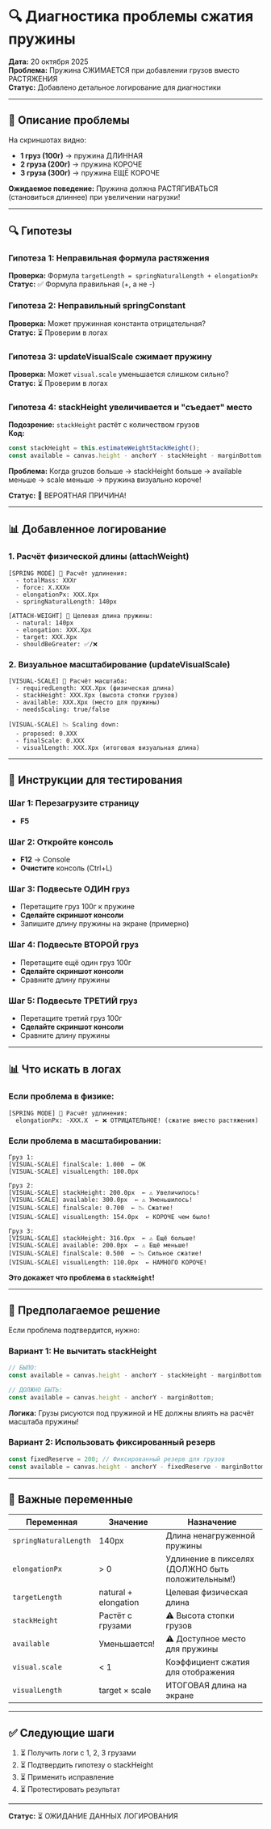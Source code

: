 # 🔍 Диагностика проблемы сжатия пружины

**Дата:** 20 октября 2025  
**Проблема:** Пружина СЖИМАЕТСЯ при добавлении грузов вместо РАСТЯЖЕНИЯ  
**Статус:** Добавлено детальное логирование для диагностики

---

## 🐛 Описание проблемы

На скриншотах видно:
- **1 груз (100г)** → пружина ДЛИННАЯ
- **2 груза (200г)** → пружина КОРОЧЕ
- **3 груза (300г)** → пружина ЕЩЁ КОРОЧЕ

**Ожидаемое поведение:** Пружина должна РАСТЯГИВАТЬСЯ (становиться длиннее) при увеличении нагрузки!

---

## 🔍 Гипотезы

### Гипотеза 1: Неправильная формула растяжения
**Проверка:** Формула `targetLength = springNaturalLength + elongationPx`  
**Статус:** ✅ Формула правильная (+, а не -)

### Гипотеза 2: Неправильный springConstant
**Проверка:** Может пружинная константа отрицательная?  
**Статус:** ⏳ Проверим в логах

### Гипотеза 3: updateVisualScale сжимает пружину
**Проверка:** Может `visual.scale` уменьшается слишком сильно?  
**Статус:** ⏳ Проверим в логах

### Гипотеза 4: stackHeight увеличивается и "съедает" место
**Подозрение:** `stackHeight` растёт с количеством грузов  
**Код:**
```javascript
const stackHeight = this.estimateWeightStackHeight();
const available = canvas.height - anchorY - stackHeight - marginBottom;
```
**Проблема:** Когда gruzов больше → stackHeight больше → available меньше → scale меньше → пружина визуально короче!

**Статус:** 🔴 ВЕРОЯТНАЯ ПРИЧИНА!

---

## 📊 Добавленное логирование

### 1. Расчёт физической длины (attachWeight)
```
[SPRING MODE] 📏 Расчёт удлинения:
  - totalMass: XXXг
  - force: X.XXXн
  - elongationPx: XXX.Xpx
  - springNaturalLength: 140px
  
[ATTACH-WEIGHT] 🎯 Целевая длина пружины:
  - natural: 140px
  - elongation: XXX.Xpx
  - target: XXX.Xpx
  - shouldBeGreater: ✅/❌
```

### 2. Визуальное масштабирование (updateVisualScale)
```
[VISUAL-SCALE] 📐 Расчёт масштаба:
  - requiredLength: XXX.Xpx (физическая длина)
  - stackHeight: XXX.Xpx (высота стопки грузов)
  - available: XXX.Xpx (место для пружины)
  - needsScaling: true/false
  
[VISUAL-SCALE] 📉 Scaling down:
  - proposed: 0.XXX
  - finalScale: 0.XXX
  - visualLength: XXX.Xpx (итоговая визуальная длина)
```

---

## 🧪 Инструкции для тестирования

### Шаг 1: Перезагрузите страницу
- **F5**

### Шаг 2: Откройте консоль
- **F12** → Console
- **Очистите** консоль (Ctrl+L)

### Шаг 3: Подвесьте ОДИН груз
- Перетащите груз 100г к пружине
- **Сделайте скриншот консоли**
- Запишите длину пружины на экране (примерно)

### Шаг 4: Подвесьте ВТОРОЙ груз
- Перетащите ещё один груз 100г
- **Сделайте скриншот консоли**
- Сравните длину пружины

### Шаг 5: Подвесьте ТРЕТИЙ груз
- Перетащите третий груз 100г
- **Сделайте скриншот консоли**
- Сравните длину пружины

---

## 📊 Что искать в логах

### Если проблема в физике:

```
[SPRING MODE] 📏 Расчёт удлинения:
  elongationPx: -XXX.X  ← ❌ ОТРИЦАТЕЛЬНОЕ! (сжатие вместо растяжения)
```

### Если проблема в масштабировании:

```
Груз 1:
[VISUAL-SCALE] finalScale: 1.000  ← OK
[VISUAL-SCALE] visualLength: 180.0px

Груз 2:
[VISUAL-SCALE] stackHeight: 200.0px  ← ⚠️ Увеличилось!
[VISUAL-SCALE] available: 300.0px  ← ⚠️ Уменьшилось!
[VISUAL-SCALE] finalScale: 0.700  ← 📉 Сжатие!
[VISUAL-SCALE] visualLength: 154.0px  ← КОРОЧЕ чем было!

Груз 3:
[VISUAL-SCALE] stackHeight: 316.0px  ← ⚠️ Ещё больше!
[VISUAL-SCALE] available: 200.0px  ← ⚠️ Ещё меньше!
[VISUAL-SCALE] finalScale: 0.500  ← 📉 Сильное сжатие!
[VISUAL-SCALE] visualLength: 110.0px  ← НАМНОГО КОРОЧЕ!
```

**Это докажет что проблема в `stackHeight`!**

---

## 🔧 Предполагаемое решение

Если проблема подтвердится, нужно:

### Вариант 1: Не вычитать stackHeight
```javascript
// БЫЛО:
const available = canvas.height - anchorY - stackHeight - marginBottom;

// ДОЛЖНО БЫТЬ:
const available = canvas.height - anchorY - marginBottom;
```

**Логика:** Грузы рисуются под пружиной и НЕ должны влиять на расчёт масштаба пружины!

### Вариант 2: Использовать фиксированный резерв
```javascript
const fixedReserve = 200; // Фиксированный резерв для грузов
const available = canvas.height - anchorY - fixedReserve - marginBottom;
```

---

## 📝 Важные переменные

| Переменная | Значение | Назначение |
|------------|----------|------------|
| `springNaturalLength` | 140px | Длина ненагруженной пружины |
| `elongationPx` | > 0 | Удлинение в пикселях (ДОЛЖНО быть положительным!) |
| `targetLength` | natural + elongation | Целевая физическая длина |
| `stackHeight` | Растёт с грузами | ⚠️ Высота стопки грузов |
| `available` | Уменьшается! | ⚠️ Доступное место для пружины |
| `visual.scale` | < 1 | Коэффициент сжатия для отображения |
| `visualLength` | target × scale | ИТОГОВАЯ длина на экране |

---

## ✅ Следующие шаги

1. ⏳ Получить логи с 1, 2, 3 грузами
2. ⏳ Подтвердить гипотезу о stackHeight
3. ⏳ Применить исправление
4. ⏳ Протестировать результат

---

**Статус:** ⏳ ОЖИДАНИЕ ДАННЫХ ЛОГИРОВАНИЯ
